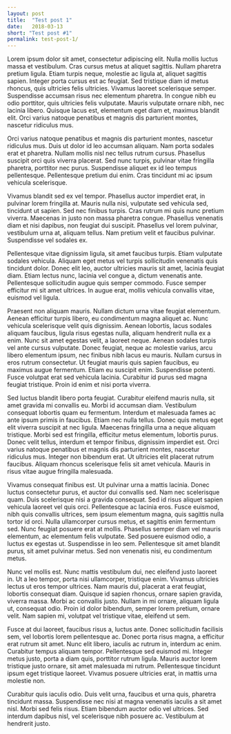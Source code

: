 ```yaml
---
layout: post
title:  "Test post 1"
date:   2018-03-13
short: "Test post #1"
permalink: test-post-1/
---
```


Lorem ipsum dolor sit amet, consectetur adipiscing elit. Nulla mollis luctus massa et vestibulum. Cras cursus metus at aliquet sagittis. Nullam pharetra pretium ligula. Etiam turpis neque, molestie ac ligula at, aliquet sagittis sapien. Integer porta cursus est ac feugiat. Sed tristique diam id metus rhoncus, quis ultricies felis ultricies. Vivamus laoreet scelerisque semper. Suspendisse accumsan risus nec elementum pharetra. In congue nibh eu odio porttitor, quis ultricies felis vulputate. Mauris vulputate ornare nibh, nec lacinia libero. Quisque lacus est, elementum eget diam et, maximus blandit elit. Orci varius natoque penatibus et magnis dis parturient montes, nascetur ridiculus mus.

Orci varius natoque penatibus et magnis dis parturient montes, nascetur ridiculus mus. Duis ut dolor id leo accumsan aliquam. Nam porta sodales erat et pharetra. Nullam mollis nisl nec tellus rutrum cursus. Phasellus suscipit orci quis viverra placerat. Sed nunc turpis, pulvinar vitae fringilla pharetra, porttitor nec purus. Suspendisse aliquet ex id leo tempus pellentesque. Pellentesque pretium dui enim. Cras tincidunt mi ac ipsum vehicula scelerisque.

Vivamus blandit sed ex vel tempor. Phasellus auctor imperdiet erat, in pulvinar lorem fringilla at. Mauris nulla nisi, vulputate sed vehicula sed, tincidunt ut sapien. Sed nec finibus turpis. Cras rutrum mi quis nunc pretium viverra. Maecenas in justo non massa pharetra congue. Phasellus venenatis diam et nisi dapibus, non feugiat dui suscipit. Phasellus vel lorem pulvinar, vestibulum urna at, aliquam tellus. Nam pretium velit et faucibus pulvinar. Suspendisse vel sodales ex.

Pellentesque vitae dignissim ligula, sit amet faucibus turpis. Etiam vulputate sodales vehicula. Aliquam eget metus vel turpis sollicitudin venenatis quis tincidunt dolor. Donec elit leo, auctor ultricies mauris sit amet, lacinia feugiat diam. Etiam lectus nunc, lacinia vel congue a, dictum venenatis ante. Pellentesque sollicitudin augue quis semper commodo. Fusce semper efficitur mi sit amet ultrices. In augue erat, mollis vehicula convallis vitae, euismod vel ligula.

Praesent non aliquam mauris. Nullam dictum urna vitae feugiat elementum. Aenean efficitur turpis libero, eu condimentum magna aliquet ac. Nunc vehicula scelerisque velit quis dignissim. Aenean lobortis, lacus sodales aliquam faucibus, ligula risus egestas nulla, aliquam hendrerit nulla ex a enim. Nunc sit amet egestas velit, a laoreet neque. Aenean sodales turpis vel ante cursus vulputate. Donec feugiat, neque ac molestie varius, arcu libero elementum ipsum, nec finibus nibh lacus eu mauris. Nullam cursus in eros rutrum consectetur. Ut feugiat mauris quis sapien faucibus, eu maximus augue fermentum. Etiam eu suscipit enim. Suspendisse potenti. Fusce volutpat erat sed vehicula lacinia. Curabitur id purus sed magna feugiat tristique. Proin id enim et nisi porta viverra.

Sed luctus blandit libero porta feugiat. Curabitur eleifend mauris nulla, sit amet gravida mi convallis eu. Morbi id accumsan diam. Vestibulum consequat lobortis quam eu fermentum. Interdum et malesuada fames ac ante ipsum primis in faucibus. Etiam nec nulla tellus. Donec quis metus eget elit viverra suscipit at nec ligula. Maecenas fringilla urna a neque aliquam tristique. Morbi sed est fringilla, efficitur metus elementum, lobortis purus. Donec velit tellus, interdum et tempor finibus, dignissim imperdiet est. Orci varius natoque penatibus et magnis dis parturient montes, nascetur ridiculus mus. Integer non bibendum erat. Ut ultricies elit placerat rutrum faucibus. Aliquam rhoncus scelerisque felis sit amet vehicula. Mauris in risus vitae augue fringilla malesuada.

Vivamus consequat finibus est. Ut pulvinar urna a mattis lacinia. Donec luctus consectetur purus, et auctor dui convallis sed. Nam nec scelerisque quam. Duis scelerisque nisi a gravida consequat. Sed id risus aliquet sapien vehicula laoreet vel quis orci. Pellentesque ac lacinia eros. Fusce euismod, nibh quis convallis ultrices, sem ipsum elementum magna, quis sagittis nulla tortor id orci. Nulla ullamcorper cursus metus, et sagittis enim fermentum sed. Nunc feugiat posuere erat at mollis. Phasellus semper diam vel mauris elementum, ac elementum felis vulputate. Sed posuere euismod odio, a luctus ex egestas ut. Suspendisse in leo sem. Pellentesque sit amet blandit purus, sit amet pulvinar metus. Sed non venenatis nisi, eu condimentum metus.

Nunc vel mollis est. Nunc mattis vestibulum dui, nec eleifend justo laoreet in. Ut a leo tempor, porta nisi ullamcorper, tristique enim. Vivamus ultricies lectus ut eros tempor ultrices. Nam mauris dui, placerat a erat feugiat, lobortis consequat diam. Quisque id sapien rhoncus, ornare sapien gravida, viverra massa. Morbi ac convallis justo. Nullam in mi ornare, aliquam ligula ut, consequat odio. Proin id dolor bibendum, semper lorem pretium, ornare velit. Nam sapien mi, volutpat vel tristique vitae, eleifend ut sem.

Fusce at dui laoreet, faucibus risus a, luctus ante. Donec sollicitudin facilisis sem, vel lobortis lorem pellentesque ac. Donec porta risus magna, a efficitur erat rutrum sit amet. Nunc elit libero, iaculis ac rutrum in, interdum ac enim. Curabitur tempus aliquam tempor. Pellentesque sed euismod mi. Integer metus justo, porta a diam quis, porttitor rutrum ligula. Mauris auctor lorem tristique justo ornare, sit amet malesuada mi rutrum. Pellentesque tincidunt ipsum eget tristique laoreet. Vivamus posuere ultricies erat, in mattis urna molestie non.

Curabitur quis iaculis odio. Duis velit urna, faucibus et urna quis, pharetra tincidunt massa. Suspendisse nec nisi at magna venenatis iaculis a sit amet nisl. Morbi sed felis risus. Etiam bibendum auctor odio vel ultrices. Sed interdum dapibus nisl, vel scelerisque nibh posuere ac. Vestibulum at hendrerit justo.
